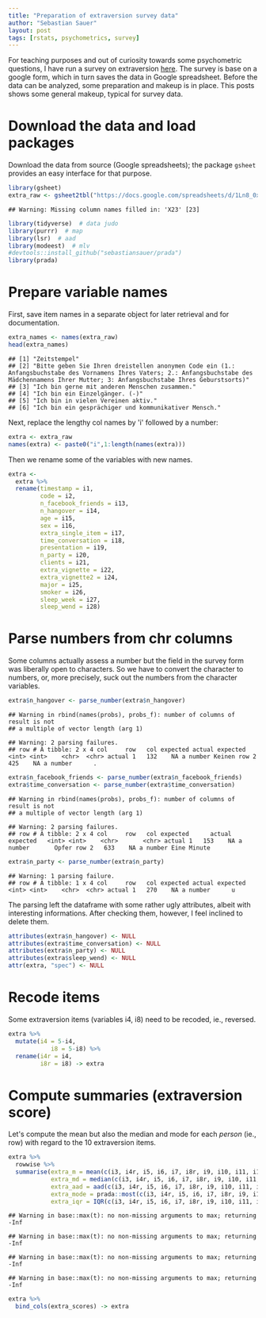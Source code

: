 ```yaml
---
title: "Preparation of extraversion survey data"
author: "Sebastian Sauer"
layout: post
tags: [rstats, psychometrics, survey]
---
```





For teaching purposes and out of curiosity towards some psychometric questions, I have run a survey on extraversion [here](https://docs.google.com/forms/d/e/1FAIpQLSfD4wQuhDV_edx1WBfN3Qos7XqoVbe41VpiKLRKtGLeuUD09Q/viewform?usp=sf_link). The survey is base on a google form, which in turn saves the data in Google spreadsheet. Before the data can be analyzed, some preparation and makeup is in place. This posts shows some general makeup, typical for survey data.



# Download the data and load packages

Download the data from source (Google spreadsheets); the package `gsheet` provides an easy interface for that purpose.


```r
library(gsheet)
extra_raw <- gsheet2tbl("https://docs.google.com/spreadsheets/d/1Ln8_0xSJ5teHY2QkwGaYxDLxpcdjOsQ0gIAEZ5az5BY/edit#gid=305064170")
```

```
## Warning: Missing column names filled in: 'X23' [23]
```


```r
library(tidyverse)  # data judo
library(purrr)  # map
library(lsr)  # aad
library(modeest)  # mlv
#devtools::install_github("sebastiansauer/prada")
library(prada)
```



# Prepare variable names

First, save item names in a separate object for later retrieval and for documentation.


```r
extra_names <- names(extra_raw) 
head(extra_names)
```

```
## [1] "Zeitstempel"                                                                                                                                                                                       
## [2] "Bitte geben Sie Ihren dreistellen anonymen Code ein (1.: Anfangsbuchstabe des Vornamens Ihres Vaters; 2.: Anfangsbuchstabe des Mädchennamens Ihrer Mutter; 3: Anfangsbuchstabe Ihres Geburstsorts)"
## [3] "Ich bin gerne mit anderen Menschen zusammen."                                                                                                                                                      
## [4] "Ich bin ein Einzelgänger. (-)"                                                                                                                                                                     
## [5] "Ich bin in vielen Vereinen aktiv."                                                                                                                                                                 
## [6] "Ich bin ein gesprächiger und kommunikativer Mensch."
```


Next, replace the lengthy col names by 'i' followed by a number:


```r
extra <- extra_raw
names(extra) <- paste0("i",1:length(names(extra)))  
```



Then we rename some of the variables with new names.



```r
extra <-
  extra %>%
  rename(timestamp = i1,
         code = i2,
         n_facebook_friends = i13,
         n_hangover = i14,
         age = i15,
         sex = i16,
         extra_single_item = i17,
         time_conversation = i18,
         presentation = i19,
         n_party = i20,
         clients = i21,
         extra_vignette = i22,
         extra_vignette2 = i24,
         major = i25,
         smoker = i26,
         sleep_week = i27,
         sleep_wend = i28)
```


# Parse numbers from chr columns 

Some columns actually assess a number but the field in the survey form was liberally open to characters. So we have to convert the character to numbers, or, more precisely, suck out the numbers from the character variables.


```r
extra$n_hangover <- parse_number(extra$n_hangover)
```

```
## Warning in rbind(names(probs), probs_f): number of columns of result is not
## a multiple of vector length (arg 1)
```

```
## Warning: 2 parsing failures.
## row # A tibble: 2 x 4 col     row   col expected actual expected   <int> <int>    <chr>  <chr> actual 1   132    NA a number Keinen row 2   425    NA a number      .
```

```r
extra$n_facebook_friends <- parse_number(extra$n_facebook_friends)
extra$time_conversation <- parse_number(extra$time_conversation)
```

```
## Warning in rbind(names(probs), probs_f): number of columns of result is not
## a multiple of vector length (arg 1)
```

```
## Warning: 2 parsing failures.
## row # A tibble: 2 x 4 col     row   col expected      actual expected   <int> <int>    <chr>       <chr> actual 1   153    NA a number       Opfer row 2   633    NA a number Eine Minute
```

```r
extra$n_party <- parse_number(extra$n_party)
```

```
## Warning: 1 parsing failure.
## row # A tibble: 1 x 4 col     row   col expected actual expected   <int> <int>    <chr>  <chr> actual 1   270    NA a number      u
```

The parsing left the dataframe with some rather ugly attributes, albeit with interesting informations. After checking them, however, I feel inclined to delete them.


```r
attributes(extra$n_hangover) <- NULL
attributes(extra$time_conversation) <- NULL
attributes(extra$n_party) <- NULL
attributes(extra$sleep_wend) <- NULL
attr(extra, "spec") <- NULL
```



# Recode items

Some extraversion items (variables i4, i8) need to be recoded, ie., reversed. 



```r
extra %>% 
  mutate(i4 = 5-i4,
            i8 = 5-i8) %>% 
  rename(i4r = i4,
         i8r = i8) -> extra
```


# Compute summaries (extraversion score)

Let's compute the mean but also the median and mode for each *person* (ie., row) with regard to the 10 extraversion items.


```r
extra %>% 
  rowwise %>% 
  summarise(extra_m = mean(c(i3, i4r, i5, i6, i7, i8r, i9, i10, i11, i12), na.rm = TRUE),
            extra_md = median(c(i3, i4r, i5, i6, i7, i8r, i9, i10, i11, i12), na.rm = TRUE),
            extra_aad = aad(c(i3, i4r, i5, i6, i7, i8r, i9, i10, i11, i12), na.rm = TRUE),
            extra_mode = prada::most(c(i3, i4r, i5, i6, i7, i8r, i9, i10, i11, i12)),
            extra_iqr = IQR(c(i3, i4r, i5, i6, i7, i8r, i9, i10, i11, i12), na.rm = TRUE)) -> extra_scores
```

```
## Warning in base::max(t): no non-missing arguments to max; returning -Inf

## Warning in base::max(t): no non-missing arguments to max; returning -Inf

## Warning in base::max(t): no non-missing arguments to max; returning -Inf

## Warning in base::max(t): no non-missing arguments to max; returning -Inf
```

```r
extra %>% 
  bind_cols(extra_scores) -> extra
```

